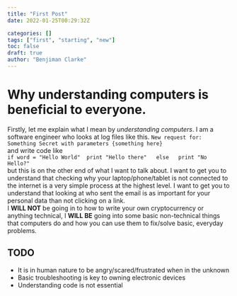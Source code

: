 ```yaml
---
title: "First Post"
date: 2022-01-25T00:29:32Z

categories: []
tags: ["first", "starting", "new"]
toc: false
draft: true
author: "Benjiman Clarke"
---
```

# Why understanding computers is beneficial to everyone. 
Firstly, let me explain what I mean by *understanding computers*. 
I am a software engineer who looks at log files like this. 
 `New request for: Something Secret with parameters {something here}`  
 and write code like  
`if word = "Hello World" 
  print "Hello there"  
else  
   print "No Hello?"`  
but this is on the other end of what I want to talk about. I want to get you to understand that checking why your laptop/phone/tablet is not connected to the internet is a very simple process at the highest level. I want to get you to understand that looking at who sent the email is as important for your personal data than not clicking on a link.  
I **WILL NOT** be going in to how to write your own cryptocurrency or anything technical, I **WILL BE** going into some basic non-technical things that computers do and how you can use them to fix/solve basic, everyday problems.

## TODO
- It is in human nature to be angry/scared/frustrated when in the unknown  
- Basic troubleshooting is key to owning electronic devices
- Understanding code is not essential
